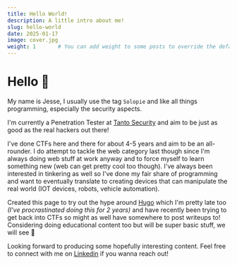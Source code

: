 ```yaml
---
title: Hello World!
description: A little intro about me!
slug: hello-world
date: 2025-01-17
image: cover.jpg
weight: 1       # You can add weight to some posts to override the default sorting (date descending)
---
```


# Hello 👋

My name is Jesse, I usually use the tag `Solopie` and like all things programming, especially the security aspects.

I'm currently a Penetration Tester at [Tanto Security](https://tantosec.com/) and aim to be just as good as the real hackers out there!

I've done CTFs here and there for about 4-5 years and aim to be an all-rounder. I do attempt to tackle the web category last though since I'm always doing web stuff at work anyway and to force myself to learn something new (web can get pretty cool too though). I've always been interested in tinkering as well so I've done my fair share of programming and want to eventually translate to creating devices that can manipulate the real world (IOT devices, robots, vehicle automation).

Created this page to try out the hype around [Hugo](https://gohugo.io/) which I'm pretty late too *(I've procrastinated doing this for 2 years)* and have recently been trying to get back into CTFs so might as well have somewhere to post writeups to! Considering doing educational content too but will be super basic stuff, we will see 👀

Looking forward to producing some hopefully interesting content. Feel free to connect with me on [Linkedin](https://www.linkedin.com/in/solopie/) if you wanna reach out!